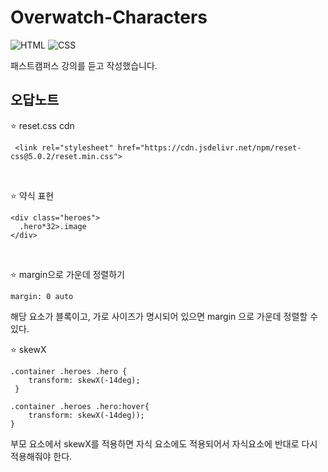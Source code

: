 # Overwatch-Characters
![HTML](https://img.shields.io/badge/HTML-239120?style=for-the-badge&logo=html5&logoColor=white)
![CSS](https://img.shields.io/badge/CSS-239120?&style=for-the-badge&logo=css3&logoColor=white)

패스트캠퍼스 강의를 듣고 작성했습니다.


## 오답노트
:star: reset.css cdn
```
 <link rel="stylesheet" href="https://cdn.jsdelivr.net/npm/reset-css@5.0.2/reset.min.css">
```
</br>

:star: 약식 표현
```
<div class="heroes">
  .hero*32>.image
</div>
```
</br>

:star: margin으로 가운데 정렬하기
```
margin: 0 auto
```
해당 요소가 블록이고, 가로 사이즈가 명시되어 있으면 margin 으로 가운데 정렬할 수 있다.
</br>

:star: skewX
```
.container .heroes .hero {
    transform: skewX(-14deg);
 }

.container .heroes .hero:hover{
    transform: skewX(-14deg));
}
```
부모 요소에서 skewX를 적용하면 자식 요소에도 적용되어서 자식요소에 반대로 다시 적용해줘야 한다.
</br>
